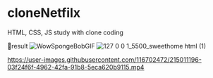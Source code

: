 # cloneNetfilx
HTML, CSS, JS study with clone coding

🔽result
![WowSpongeBobGIF](https://user-images.githubusercontent.com/116702472/215011126-0f82faba-7fe0-4fb3-a600-770aa80692db.gif)
![127 0 0 1_5500_sweethome html (1)](https://user-images.githubusercontent.com/116702472/215011178-5ba59dcd-4553-4473-ae48-44fcd406d3e5.png)


https://user-images.githubusercontent.com/116702472/215011196-03f24f6f-4962-42fa-91b8-5eca620b9115.mp4

